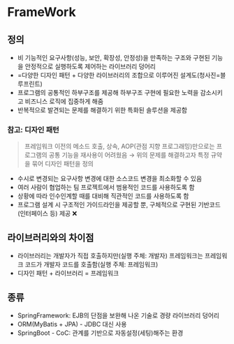 # FrameWork

## 정의

- 비 기능적인 요구사항(성능, 보안, 확장성, 안정성)을 만족하는 구조와 구현된 기능을 안정적으로 실행하도록 제어하는 라이브러리 덩어리
- =다양한 디자인 패턴 + 다양한 라이브러리의 조합으로 이루어진 설계도(청사진=블루프린트)
- 프로그램의 공통적인 하부구조를 제공해 하부구조 구현에 필요한 노력을 감소시키고 비즈니스 로직에 집중하게 해줌
- 반복적으로 발견되는 문제를 해결하기 위한 특화된 솔루션을 제공함

### 참고: 디자인 패턴

> 프레임워크 이전의 메소드 호출, 상속, AOP(관점 지향 프로그래밍)만으로는 프로그램의 공통 기능을 재사용이 어려웠음
→ 위의 문제를 해결하고자 특정 규약을 묶어 디자인 패턴을 정의
> 
- 수시로 변경되는 요구사항 변경에 대한 소스코드 변경을 최소화할 수 있음
- 여러 사람이 협업하는 팀 프로젝트에서 범용적인 코드를 사용하도록 함
- 상황에 따라 인수인계할 때를 대비해 직관적인 코드를 사용하도록 함
- 프로그램 설계 시 구조적인 가이드라인을 제공할 뿐, 구체적으로 구현된 기반코드(인터페이스 등) 제공 ❌

## 라이브러리와의 차이점

- 라이브러리는 개발자가 직접 호출하지만(실행 주체: 개발자) 프레임워크는 프레임워크 코드가 개발자 코드를 호출함(실행 주체: 프레임워크)
- 디자인 패턴 + 라이브러리 = 프레임워크

## 종류

- SpringFramework: EJB의 단점을 보완해 나온 기술로 경량 라이브러리 덩어리
- ORM(MyBatis + JPA) - JDBC 대신 사용
- SpringBoot - CoC: 관계를 기반으로 자동설정(세팅)해주는 환경